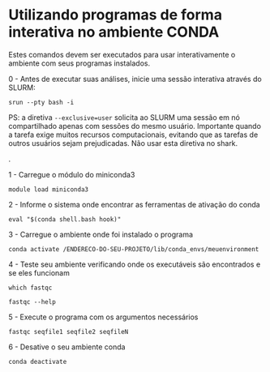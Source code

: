 # Utilizando programas de forma interativa no ambiente CONDA

Estes comandos devem ser executados para usar interativamente o ambiente com seus programas instalados.


0 - Antes de executar suas análises, inicie uma sessão interativa através do SLURM:
~~~
srun --pty bash -i
~~~

PS: a diretiva ``--exclusive=user`` solicita ao SLURM uma sessão em nó compartilhado apenas com sessões do mesmo usuário. Importante quando a tarefa exige muitos recursos computacionais, evitando que as tarefas de outros usuários sejam prejudicadas. Não usar esta diretiva no shark.

.


1 - Carregue o módulo do miniconda3

~~~
module load miniconda3
~~~

2 - Informe o sistema onde encontrar as ferramentas de ativação do conda

~~~
eval "$(conda shell.bash hook)"
~~~

3 - Carregue o ambiente onde foi instalado o programa

~~~
conda activate /ENDERECO-DO-SEU-PROJETO/lib/conda_envs/meuenvironment
~~~


4 - Teste seu ambiente verificando onde os executáveis são encontrados e se eles funcionam

~~~
which fastqc

fastqc --help
~~~

5 - Execute o programa com os argumentos necessários

~~~
fastqc seqfile1 seqfile2 seqfileN
~~~


6 - Desative o seu ambiente conda
~~~
conda deactivate
~~~



